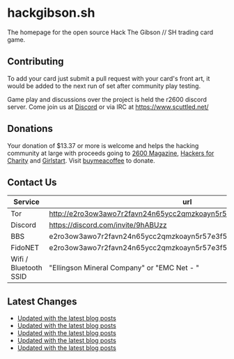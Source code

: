 # hackgibson.sh
The homepage for the open source Hack The Gibson // SH trading card game.


## Contributing

To add your card just submit a pull request with your card's front art, it would be added to the next run of set after community play testing.

Game play and discussions over the project is held the r2600 discord server. Come join us at [Discord](https://discord.com/invite/9hABUzz) or via IRC at https://www.scuttled.net/


## Donations

Your donation of $13.37 or more is welcome and helps the hacking community at large with proceeds going to [2600 Magazine](https://2600.com/), [Hackers for Charity](https://hackersforcharity.org) and [Girlstart](https://girlstart.org).  Visit [buymeacoffee](https://www.buymeacoffee.com/hackgibson.sh) to donate.


## Contact Us

Service | url
-|-
Tor | http://e2ro3ow3awo7r2favn24n65ycc2qmzkoayn5r57e3f56nvjwdcgg32ad.onion
Discord | https://discord.com/invite/9hABUzz
BBS | e2ro3ow3awo7r2favn24n65ycc2qmzkoayn5r57e3f56nvjwdcgg32ad.onion:23
FidoNET | e2ro3ow3awo7r2favn24n65ycc2qmzkoayn5r57e3f56nvjwdcgg32ad.onion:24554
Wifi / Bluetooth SSID | "Ellingson Mineral Company" or "EMC Net - <fidonet address>"

## Latest Changes
<!-- BLOG-POST-LIST:START -->
- [Updated with the latest blog posts](https://github.com/DFW2600/hackgibson.sh/commit/2f7b830cb0c04f441b911a6f0dd4ea656c6fdd42)
- [Updated with the latest blog posts](https://github.com/DFW2600/hackgibson.sh/commit/e0ba72a910a317559e831754cfa5ab6440fd0b34)
- [Updated with the latest blog posts](https://github.com/DFW2600/hackgibson.sh/commit/154942404502cd6cc3f31ed5e82b110c79e1d53d)
- [Updated with the latest blog posts](https://github.com/DFW2600/hackgibson.sh/commit/029c4e416d1a2b1213159981562db00f4566d79b)
- [Updated with the latest blog posts](https://github.com/DFW2600/hackgibson.sh/commit/d8bc1e9d306ae1c1c494e92a27d75db43b7fe2dc)
<!-- BLOG-POST-LIST:END -->
